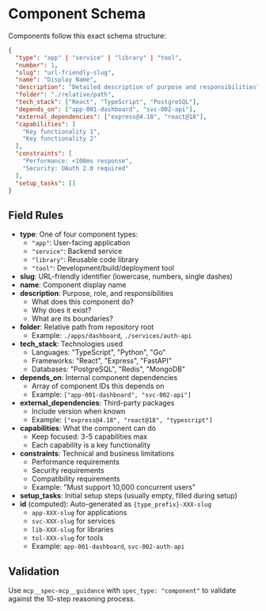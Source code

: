 # Component Schema

Components follow this exact schema structure:

```json
{
  "type": "app" | "service" | "library" | "tool",
  "number": 1,
  "slug": "url-friendly-slug",
  "name": "Display Name",
  "description": "Detailed description of purpose and responsibilities",
  "folder": "./relative/path",
  "tech_stack": ["React", "TypeScript", "PostgreSQL"],
  "depends_on": ["app-001-dashboard", "svc-002-api"],
  "external_dependencies": ["express@4.18", "react@18"],
  "capabilities": [
    "Key functionality 1",
    "Key functionality 2"
  ],
  "constraints": [
    "Performance: <100ms response",
    "Security: OAuth 2.0 required"
  ],
  "setup_tasks": []
}
```

## Field Rules

- **type**: One of four component types:
  - `"app"`: User-facing application
  - `"service"`: Backend service
  - `"library"`: Reusable code library
  - `"tool"`: Development/build/deployment tool
- **slug**: URL-friendly identifier (lowercase, numbers, single dashes)
- **name**: Component display name
- **description**: Purpose, role, and responsibilities
  - What does this component do?
  - Why does it exist?
  - What are its boundaries?
- **folder**: Relative path from repository root
  - Example: `./apps/dashboard`, `./services/auth-api`
- **tech_stack**: Technologies used
  - Languages: "TypeScript", "Python", "Go"
  - Frameworks: "React", "Express", "FastAPI"
  - Databases: "PostgreSQL", "Redis", "MongoDB"
- **depends_on**: Internal component dependencies
  - Array of component IDs this depends on
  - Example: `["app-001-dashboard", "svc-002-api"]`
- **external_dependencies**: Third-party packages
  - Include version when known
  - Example: `["express@4.18", "react@18", "typescript"]`
- **capabilities**: What the component can do
  - Keep focused: 3-5 capabilities max
  - Each capability is a key functionality
- **constraints**: Technical and business limitations
  - Performance requirements
  - Security requirements
  - Compatibility requirements
  - Example: "Must support 10,000 concurrent users"
- **setup_tasks**: Initial setup steps (usually empty, filled during setup)
- **id** (computed): Auto-generated as `{type_prefix}-XXX-slug`
  - `app-XXX-slug` for applications
  - `svc-XXX-slug` for services
  - `lib-XXX-slug` for libraries
  - `tol-XXX-slug` for tools
  - Example: `app-001-dashboard`, `svc-002-auth-api`

## Validation

Use `mcp__spec-mcp__guidance` with `spec_type: "component"` to validate against the 10-step reasoning process.
